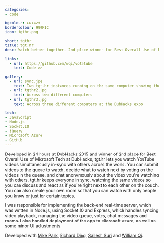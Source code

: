 ```yaml
---
categories:
- code

bgcolour: CD1425
bordercolour: 990F1C
icon: tgthr.png

short: tgthr
title: tgt.hr
desc: Watch better together. 2nd place winner for Best Overall Use of Microsoft Tech at DubHacks 2015.

links:
  - url: https://github.com/wqi/votetube
    text: Code >>

gallery:
  - url: sync.jpg
    text: Two tgt.hr instances running on the same computer showing the in-sync video and chat
  - url: tgthr2.jpg
    text: Across two different computers
  - url: tgthr3.jpg
    text: Across three different computers at the DubHacks expo

tech:
- JavaScript
- Node.js
- Socket.IO
- jQuery
- Microsoft Azure
- GitHub
---
```

Developed in 24 hours at DubHacks 2015 and winner of 2nd place for Best Overall Use of Microsoft Tech at DubHacks, tgt.hr lets you watch YouTube videos simultaneously in-sync with others across the world. You can submit videos to the queue to watch, decide what to watch next by voting on the videos in the queue, and chat anonymously about the video you're watching with others. tgt.hr keeps everyone in sync, watching the same videos so you can discuss and react as if you're right next to each other on the couch. You can also create your own room so that you can watch with only people you know or just for certain topics.

I was responsible for implementing the back-end real-time server, which was written in Node.js, using Socket.IO and Express, which handles syncing video playback, managing the video queue, votes, chat messages and rooms. I also handled deployment of the app to Microsoft Azure, as well as some minor UI adjustments.

Developed with [Mike Park](http://mikeparkms.com/), [Richard Ding](https://github.com/rmding95), [Sailesh Suri](https://github.com/saileshs) and [William Qi](http://williamqi.com).